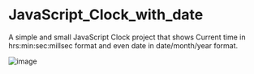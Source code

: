 # JavaScript_Clock_with_date
A simple and small JavaScript Clock project that shows Current time in hrs:min:sec:millsec format and even date in date/month/year format. 

![image](https://github.com/sohail290204/JavaScript_Clock/assets/94800241/7a415d0e-890e-41e2-9c78-fa3664a01d8b)
